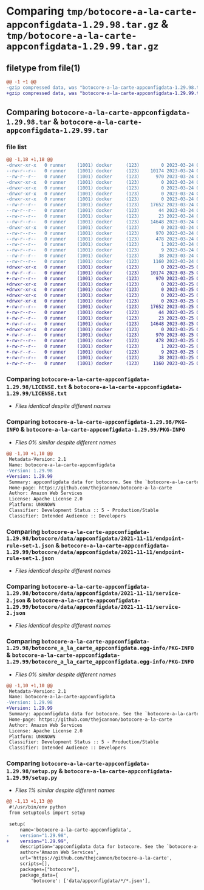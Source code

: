 # Comparing `tmp/botocore-a-la-carte-appconfigdata-1.29.98.tar.gz` & `tmp/botocore-a-la-carte-appconfigdata-1.29.99.tar.gz`

## filetype from file(1)

```diff
@@ -1 +1 @@
-gzip compressed data, was "botocore-a-la-carte-appconfigdata-1.29.98.tar", last modified: Fri Mar 24 01:24:04 2023, max compression
+gzip compressed data, was "botocore-a-la-carte-appconfigdata-1.29.99.tar", last modified: Sat Mar 25 01:22:22 2023, max compression
```

## Comparing `botocore-a-la-carte-appconfigdata-1.29.98.tar` & `botocore-a-la-carte-appconfigdata-1.29.99.tar`

### file list

```diff
@@ -1,18 +1,18 @@
-drwxr-xr-x   0 runner    (1001) docker     (123)        0 2023-03-24 01:24:04.777807 botocore-a-la-carte-appconfigdata-1.29.98/
--rw-r--r--   0 runner    (1001) docker     (123)    10174 2023-03-24 01:24:04.000000 botocore-a-la-carte-appconfigdata-1.29.98/LICENSE.txt
--rw-r--r--   0 runner    (1001) docker     (123)      970 2023-03-24 01:24:04.777807 botocore-a-la-carte-appconfigdata-1.29.98/PKG-INFO
-drwxr-xr-x   0 runner    (1001) docker     (123)        0 2023-03-24 01:24:04.777807 botocore-a-la-carte-appconfigdata-1.29.98/botocore/
-drwxr-xr-x   0 runner    (1001) docker     (123)        0 2023-03-24 01:24:04.777807 botocore-a-la-carte-appconfigdata-1.29.98/botocore/data/
-drwxr-xr-x   0 runner    (1001) docker     (123)        0 2023-03-24 01:24:04.777807 botocore-a-la-carte-appconfigdata-1.29.98/botocore/data/appconfigdata/
-drwxr-xr-x   0 runner    (1001) docker     (123)        0 2023-03-24 01:24:04.777807 botocore-a-la-carte-appconfigdata-1.29.98/botocore/data/appconfigdata/2021-11-11/
--rw-r--r--   0 runner    (1001) docker     (123)    17652 2023-03-24 01:23:57.000000 botocore-a-la-carte-appconfigdata-1.29.98/botocore/data/appconfigdata/2021-11-11/endpoint-rule-set-1.json
--rw-r--r--   0 runner    (1001) docker     (123)       44 2023-03-24 01:23:57.000000 botocore-a-la-carte-appconfigdata-1.29.98/botocore/data/appconfigdata/2021-11-11/examples-1.json
--rw-r--r--   0 runner    (1001) docker     (123)       23 2023-03-24 01:23:57.000000 botocore-a-la-carte-appconfigdata-1.29.98/botocore/data/appconfigdata/2021-11-11/paginators-1.json
--rw-r--r--   0 runner    (1001) docker     (123)    14648 2023-03-24 01:23:57.000000 botocore-a-la-carte-appconfigdata-1.29.98/botocore/data/appconfigdata/2021-11-11/service-2.json
-drwxr-xr-x   0 runner    (1001) docker     (123)        0 2023-03-24 01:24:04.777807 botocore-a-la-carte-appconfigdata-1.29.98/botocore_a_la_carte_appconfigdata.egg-info/
--rw-r--r--   0 runner    (1001) docker     (123)      970 2023-03-24 01:24:04.000000 botocore-a-la-carte-appconfigdata-1.29.98/botocore_a_la_carte_appconfigdata.egg-info/PKG-INFO
--rw-r--r--   0 runner    (1001) docker     (123)      478 2023-03-24 01:24:04.000000 botocore-a-la-carte-appconfigdata-1.29.98/botocore_a_la_carte_appconfigdata.egg-info/SOURCES.txt
--rw-r--r--   0 runner    (1001) docker     (123)        1 2023-03-24 01:24:04.000000 botocore-a-la-carte-appconfigdata-1.29.98/botocore_a_la_carte_appconfigdata.egg-info/dependency_links.txt
--rw-r--r--   0 runner    (1001) docker     (123)        9 2023-03-24 01:24:04.000000 botocore-a-la-carte-appconfigdata-1.29.98/botocore_a_la_carte_appconfigdata.egg-info/top_level.txt
--rw-r--r--   0 runner    (1001) docker     (123)       38 2023-03-24 01:24:04.777807 botocore-a-la-carte-appconfigdata-1.29.98/setup.cfg
--rw-r--r--   0 runner    (1001) docker     (123)     1160 2023-03-24 01:24:04.000000 botocore-a-la-carte-appconfigdata-1.29.98/setup.py
+drwxr-xr-x   0 runner    (1001) docker     (123)        0 2023-03-25 01:22:22.318373 botocore-a-la-carte-appconfigdata-1.29.99/
+-rw-r--r--   0 runner    (1001) docker     (123)    10174 2023-03-25 01:22:22.000000 botocore-a-la-carte-appconfigdata-1.29.99/LICENSE.txt
+-rw-r--r--   0 runner    (1001) docker     (123)      970 2023-03-25 01:22:22.314372 botocore-a-la-carte-appconfigdata-1.29.99/PKG-INFO
+drwxr-xr-x   0 runner    (1001) docker     (123)        0 2023-03-25 01:22:22.314372 botocore-a-la-carte-appconfigdata-1.29.99/botocore/
+drwxr-xr-x   0 runner    (1001) docker     (123)        0 2023-03-25 01:22:22.314372 botocore-a-la-carte-appconfigdata-1.29.99/botocore/data/
+drwxr-xr-x   0 runner    (1001) docker     (123)        0 2023-03-25 01:22:22.314372 botocore-a-la-carte-appconfigdata-1.29.99/botocore/data/appconfigdata/
+drwxr-xr-x   0 runner    (1001) docker     (123)        0 2023-03-25 01:22:22.314372 botocore-a-la-carte-appconfigdata-1.29.99/botocore/data/appconfigdata/2021-11-11/
+-rw-r--r--   0 runner    (1001) docker     (123)    17652 2023-03-25 01:22:12.000000 botocore-a-la-carte-appconfigdata-1.29.99/botocore/data/appconfigdata/2021-11-11/endpoint-rule-set-1.json
+-rw-r--r--   0 runner    (1001) docker     (123)       44 2023-03-25 01:22:12.000000 botocore-a-la-carte-appconfigdata-1.29.99/botocore/data/appconfigdata/2021-11-11/examples-1.json
+-rw-r--r--   0 runner    (1001) docker     (123)       23 2023-03-25 01:22:12.000000 botocore-a-la-carte-appconfigdata-1.29.99/botocore/data/appconfigdata/2021-11-11/paginators-1.json
+-rw-r--r--   0 runner    (1001) docker     (123)    14648 2023-03-25 01:22:12.000000 botocore-a-la-carte-appconfigdata-1.29.99/botocore/data/appconfigdata/2021-11-11/service-2.json
+drwxr-xr-x   0 runner    (1001) docker     (123)        0 2023-03-25 01:22:22.314372 botocore-a-la-carte-appconfigdata-1.29.99/botocore_a_la_carte_appconfigdata.egg-info/
+-rw-r--r--   0 runner    (1001) docker     (123)      970 2023-03-25 01:22:22.000000 botocore-a-la-carte-appconfigdata-1.29.99/botocore_a_la_carte_appconfigdata.egg-info/PKG-INFO
+-rw-r--r--   0 runner    (1001) docker     (123)      478 2023-03-25 01:22:22.000000 botocore-a-la-carte-appconfigdata-1.29.99/botocore_a_la_carte_appconfigdata.egg-info/SOURCES.txt
+-rw-r--r--   0 runner    (1001) docker     (123)        1 2023-03-25 01:22:22.000000 botocore-a-la-carte-appconfigdata-1.29.99/botocore_a_la_carte_appconfigdata.egg-info/dependency_links.txt
+-rw-r--r--   0 runner    (1001) docker     (123)        9 2023-03-25 01:22:22.000000 botocore-a-la-carte-appconfigdata-1.29.99/botocore_a_la_carte_appconfigdata.egg-info/top_level.txt
+-rw-r--r--   0 runner    (1001) docker     (123)       38 2023-03-25 01:22:22.318373 botocore-a-la-carte-appconfigdata-1.29.99/setup.cfg
+-rw-r--r--   0 runner    (1001) docker     (123)     1160 2023-03-25 01:22:22.000000 botocore-a-la-carte-appconfigdata-1.29.99/setup.py
```

### Comparing `botocore-a-la-carte-appconfigdata-1.29.98/LICENSE.txt` & `botocore-a-la-carte-appconfigdata-1.29.99/LICENSE.txt`

 * *Files identical despite different names*

### Comparing `botocore-a-la-carte-appconfigdata-1.29.98/PKG-INFO` & `botocore-a-la-carte-appconfigdata-1.29.99/PKG-INFO`

 * *Files 0% similar despite different names*

```diff
@@ -1,10 +1,10 @@
 Metadata-Version: 2.1
 Name: botocore-a-la-carte-appconfigdata
-Version: 1.29.98
+Version: 1.29.99
 Summary: appconfigdata data for botocore. See the `botocore-a-la-carte` package for more info.
 Home-page: https://github.com/thejcannon/botocore-a-la-carte
 Author: Amazon Web Services
 License: Apache License 2.0
 Platform: UNKNOWN
 Classifier: Development Status :: 5 - Production/Stable
 Classifier: Intended Audience :: Developers
```

### Comparing `botocore-a-la-carte-appconfigdata-1.29.98/botocore/data/appconfigdata/2021-11-11/endpoint-rule-set-1.json` & `botocore-a-la-carte-appconfigdata-1.29.99/botocore/data/appconfigdata/2021-11-11/endpoint-rule-set-1.json`

 * *Files identical despite different names*

### Comparing `botocore-a-la-carte-appconfigdata-1.29.98/botocore/data/appconfigdata/2021-11-11/service-2.json` & `botocore-a-la-carte-appconfigdata-1.29.99/botocore/data/appconfigdata/2021-11-11/service-2.json`

 * *Files identical despite different names*

### Comparing `botocore-a-la-carte-appconfigdata-1.29.98/botocore_a_la_carte_appconfigdata.egg-info/PKG-INFO` & `botocore-a-la-carte-appconfigdata-1.29.99/botocore_a_la_carte_appconfigdata.egg-info/PKG-INFO`

 * *Files 0% similar despite different names*

```diff
@@ -1,10 +1,10 @@
 Metadata-Version: 2.1
 Name: botocore-a-la-carte-appconfigdata
-Version: 1.29.98
+Version: 1.29.99
 Summary: appconfigdata data for botocore. See the `botocore-a-la-carte` package for more info.
 Home-page: https://github.com/thejcannon/botocore-a-la-carte
 Author: Amazon Web Services
 License: Apache License 2.0
 Platform: UNKNOWN
 Classifier: Development Status :: 5 - Production/Stable
 Classifier: Intended Audience :: Developers
```

### Comparing `botocore-a-la-carte-appconfigdata-1.29.98/setup.py` & `botocore-a-la-carte-appconfigdata-1.29.99/setup.py`

 * *Files 1% similar despite different names*

```diff
@@ -1,13 +1,13 @@
 #!/usr/bin/env python
 from setuptools import setup
 
 setup(
     name='botocore-a-la-carte-appconfigdata',
-    version="1.29.98",
+    version="1.29.99",
     description='appconfigdata data for botocore. See the `botocore-a-la-carte` package for more info.',
     author='Amazon Web Services',
     url='https://github.com/thejcannon/botocore-a-la-carte',
     scripts=[],
     packages=["botocore"],
     package_data={
         'botocore': ['data/appconfigdata/*/*.json'],
```

